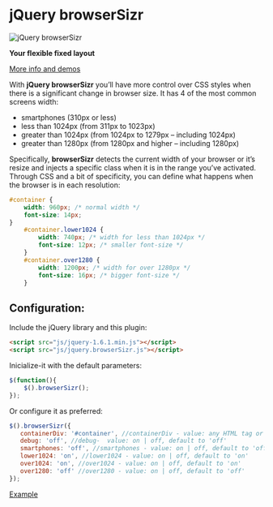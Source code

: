 jQuery browserSizr
=============

![jQuery browserSizr](http://www.csslab.cl/wp-content/uploads/2009/07/logo_browsersizr.png)

**Your flexible fixed layout**

[More info and demos](http://www.csslab.cl/2009/07/22/jquery-browsersizr/)

With **jQuery browserSizr** you’ll have more control over CSS styles when there is a significant change in browser size. It has 4 of the most common screens width:

 + smartphones (310px or less)
 + less than 1024px (from 311px to 1023px)
 + greater than 1024px (from 1024px to 1279px – including 1024px)
 + greater than 1280px (from 1280px and higher – including 1280px)
 
Specifically, **browserSizr** detects the current width of your browser or it’s resize and injects a specific class when it is in the range you’ve activated. Through CSS and a bit of specificity, you can define what happens when the browser is in each resolution:

```css
#container {
	width: 960px; /* normal width */
	font-size: 14px;
}
	#container.lower1024 {
		width: 740px; /* width for less than 1024px */
		font-size: 12px; /* smaller font-size */
	}
	#container.over1280 {
		width: 1200px; /* width for over 1280px */
		font-size: 16px; /* bigger font-size */
	}
``` 

Configuration:
-------

Include the jQuery library and this plugin:

```html
<script src="js/jquery-1.6.1.min.js"></script>
<script src="js/jquery.browserSizr.js"></script>
```

Inicialize-it with the default parameters:

```javascript
$(function(){
	$().browserSizr();
});
```

Or configure it as preferred:

```javascript
$().browserSizr({
   containerDiv: '#container', //containerDiv - value: any HTML tag or #id, default to #container
   debug: 'off', //debug-  value: on | off, default to 'off'
   smartphones: 'off', //smartphones - value: on | off, default to 'off'
   lower1024: 'on', //lower1024 - value: on | off, default to 'on'
   over1024: 'on', //over1024 - value: on | off, default to 'on'
   over1280: 'off' //over1280 - value: on | off, default to 'off'
});
```

[Example](http://www.csslab.cl/ejemplos/browserSizr/)
